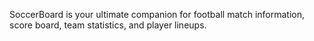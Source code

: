 SoccerBoard is your ultimate companion for football match information, score board, team statistics, and player lineups.
